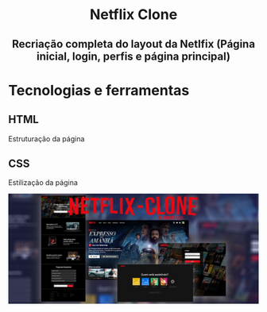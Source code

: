 

<h1 align="center">Netflix Clone</h1>

<h2 align="center">Recriação completa do layout da Netlfix (Página inicial, login, perfis e página principal)</h2>

<h1>Tecnologias e ferramentas</h1>

<h2>HTML</h2>
<p>Estruturação da página</p>

<h2>CSS</h2>
<p>Estilização da página</p>


<img src="https://github.com/JonatasFelix/netflixClone/blob/main/banner-jonflix.jpg" alt="FlexBlog"/>
